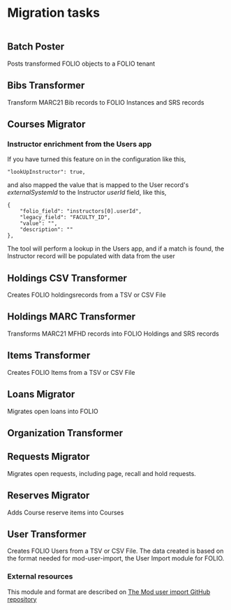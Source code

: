 # Migration tasks
```{contents} 
```
## Batch Poster   
Posts transformed FOLIO objects to a FOLIO tenant   
## Bibs Transformer   
Transform MARC21 Bib records to FOLIO Instances and SRS records   
## Courses Migrator   
### Instructor enrichment from the Users app
If you have turned this feature on in the configuration like this, 
```
"lookUpInstructor": true,
```
and also mapped the value that is mapped to the User record's *externalSystemId* to the Instructor *userId* field, like this,
```
{
    "folio_field": "instructors[0].userId",
    "legacy_field": "FACULTY_ID",
    "value": "",
    "description": ""
},
```
The tool will perform a lookup in the Users app, and if a match is found, the Instructor record will be populated with data from the user
## Holdings CSV Transformer
Creates FOLIO holdingsrecords from a TSV or CSV File   
## Holdings MARC Transformer   
Transforms MARC21 MFHD records into FOLIO Holdings and SRS records   
## Items Transformer   
Creates FOLIO Items from a TSV or CSV File   

## Loans Migrator
Migrates open loans into FOLIO

## Organization Transformer

## Requests Migrator
Migrates open requests, including page, recall and hold requests.

## Reserves Migrator
Adds Course reserve items into Courses
## User Transformer   
Creates FOLIO Users from a TSV or CSV File. 
The data created is based on the format needed for mod-user-import, the User Import module for FOLIO. 

### External resources
This module and format are described on [The Mod user import GitHub repository](https://github.com/folio-org/mod-user-import)
